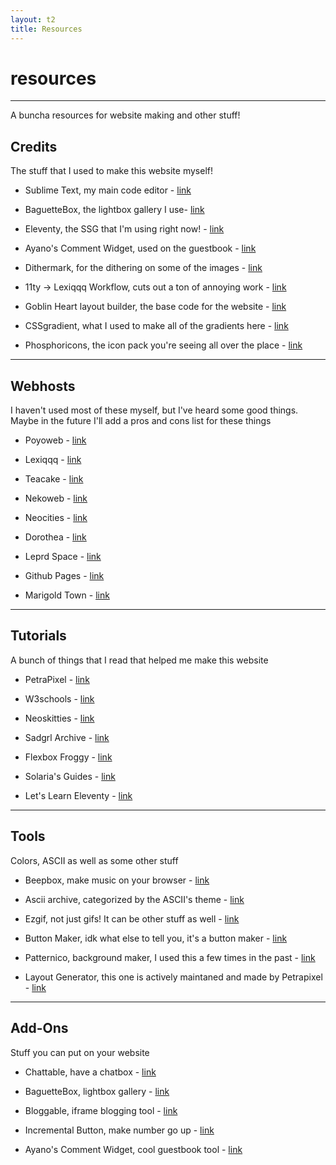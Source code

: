 ```yaml
---
layout: t2
title: Resources
---
```

# resources

---

A buncha resources for website making and other stuff!

## Credits <i class="ph ph-users-three"></i>

The stuff that I used to make this website myself!

- Sublime Text, my main code editor - [link <i class="ph ph-link"></i>](https://www.sublimetext.com/)

- BaguetteBox, the lightbox gallery I use- [link <i class="ph ph-link"></i>](https://github.com/feimosi/baguetteBox.js/)

- Eleventy, the SSG that I'm using right now! - [link <i class="ph ph-link"></i>](https://www.11ty.dev/)

- Ayano's Comment Widget, used on the guestbook - [link <i class="ph ph-link"></i>](https://github.com/feimosi/baguetteBox.js/)

- Dithermark, for the dithering on some of the images - [link <i class="ph ph-link"></i>](https://app.dithermark.com/)

- 11ty -> Lexiqqq Workflow, cuts out a ton of annoying work - [link <i class="ph ph-link"></i>](https://moosyu.github.io/pages/guides/lexiqqq_eleventy/)

- Goblin Heart layout builder, the base code for the website - [link <i class="ph ph-link"></i>](https://goblin-heart.net/sadgrl/projects/layout-builder/)

- CSSgradient, what I used to make all of the gradients here - [link <i class="ph ph-link"></i>](https://cssgradient.io)

- Phosphoricons, the icon pack you're seeing all over the place - [link <i class="ph ph-link"></i>](https://phosphoricons.com/)

---

## Webhosts <i class="ph ph-browsers"></i>
I haven't used most of these myself, but I've heard some good things. Maybe in the future I'll add a pros and cons list for these things

- Poyoweb - [link <i class="ph ph-link"></i>](https://poyoweb.poyo.study/)

- Lexiqqq - [link <i class="ph ph-link"></i>](https://hosting.lexiqqq.com/)

- Teacake - [link <i class="ph ph-link"></i>](https://teacake.org/)

- Nekoweb - [link <i class="ph ph-link"></i>](https://nekoweb.org/)

- Neocities - [link <i class="ph ph-link"></i>](https://neocities.org/)

- Dorothea - [link <i class="ph ph-link"></i>](https://dorothea.us/)

- Leprd Space - [link <i class="ph ph-link"></i>](https://leprd.space/)

- Github Pages - [link <i class="ph ph-link"></i>](https://pages.github.com/)

- Marigold Town - [link <i class="ph ph-link"></i>](https://marigold.town/)

---

## Tutorials <i class="ph ph-notepad"></i>
A bunch of things that I read that helped me make this website

- PetraPixel - [link <i class="ph ph-link"></i>](https://petrapixel.neocities.org/)

- W3schools - [link <i class="ph ph-link"></i>](https://www.w3schools.com/)

- Neoskitties - [link <i class="ph ph-link"></i>](https://neoskitties.org/)

- Sadgrl Archive - [link <i class="ph ph-link"></i>](https://goblin-heart.net/sadgrl/)

- Flexbox Froggy - [link <i class="ph ph-link"></i>](https://flexboxfroggy.com/)

- Solaria's Guides - [link <i class="ph ph-link"></i>](https://solaria.neocities.org/guides)

- Let's Learn Eleventy - [link <i class="ph ph-link"></i>](https://dev.to/psypher1/series/18202)

---

## Tools <i class="ph ph-pencil-ruler"></i>
Colors, ASCII as well as some other stuff

- Beepbox, make music on your browser - [link <i class="ph ph-link"></i>](https://www.beepbox.co/)

- Ascii archive, categorized by the ASCII's theme - [link <i class="ph ph-link"></i>](https://www.asciiart.eu/)

- Ezgif, not just gifs! It can be other stuff as well - [link <i class="ph ph-link"></i>](https://ezgif.com/)

- Button Maker, idk what else to tell you, it's a button maker - [link <i class="ph ph-link"></i>](https://hekate2.github.io/buttonmaker/)

- Patternico, background maker, I used this a few times in the past - [link <i class="ph ph-link"></i>](https://patternico.com/)

- Layout Generator, this one is actively maintaned and made by Petrapixel - [link <i class="ph ph-link"></i>](https://petrapixel.neocities.org/coding/layout-generator)

---

## Add-Ons <i class="ph ph-folder-plus"></i>
Stuff you can put on your website <i class="ph ph-folder-plus"></i>

- Chattable, have a chatbox - [link <i class="ph ph-link"></i>](https://iframe.chat/)

- BaguetteBox, lightbox gallery - [link <i class="ph ph-link"></i>](https://github.com/feimosi/baguetteBox.js/)

- Bloggable, iframe blogging tool - [link <i class="ph ph-link"></i>](https://iframe.chat/)

- Incremental Button, make number go up - [link <i class="ph ph-link"></i>](https://incr.easrng.net/)

- Ayano's Comment Widget, cool guestbook tool - [link <i class="ph ph-link"></i>](https://github.com/feimosi/baguetteBox.js/)
